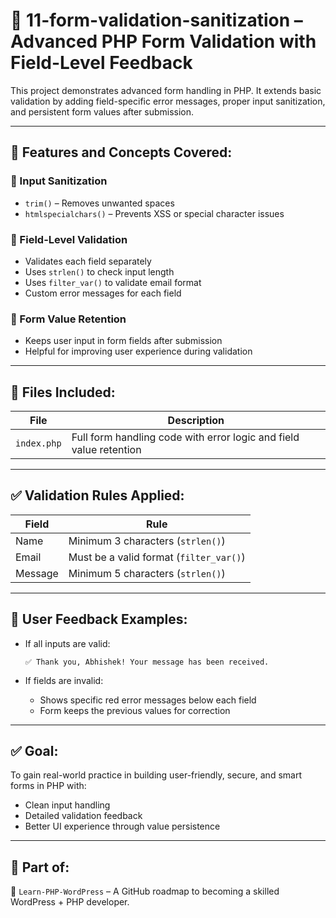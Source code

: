 # 📁 11-form-validation-sanitization – Advanced PHP Form Validation with Field-Level Feedback

This project demonstrates advanced form handling in PHP. It extends basic validation by adding field-specific error messages, proper input sanitization, and persistent form values after submission.

---

## 🧠 Features and Concepts Covered:

### 🔹 Input Sanitization
- `trim()` – Removes unwanted spaces
- `htmlspecialchars()` – Prevents XSS or special character issues

### 🔹 Field-Level Validation
- Validates each field separately
- Uses `strlen()` to check input length
- Uses `filter_var()` to validate email format
- Custom error messages for each field

### 🔹 Form Value Retention
- Keeps user input in form fields after submission
- Helpful for improving user experience during validation

---

## 📂 Files Included:

| File        | Description                                    |
|-------------|------------------------------------------------|
| `index.php` | Full form handling code with error logic and field value retention |

---

## ✅ Validation Rules Applied:

| Field    | Rule                                         |
|----------|----------------------------------------------|
| Name     | Minimum 3 characters (`strlen()`)            |
| Email    | Must be a valid format (`filter_var()`)      |
| Message  | Minimum 5 characters (`strlen()`)            |

---

## 🧪 User Feedback Examples:

- If all inputs are valid:
  ```
  ✅ Thank you, Abhishek! Your message has been received.
  ```

- If fields are invalid:
  - Shows specific red error messages below each field
  - Form keeps the previous values for correction

---

## ✅ Goal:

To gain real-world practice in building user-friendly, secure, and smart forms in PHP with:
- Clean input handling
- Detailed validation feedback
- Better UI experience through value persistence

---

## 📌 Part of:

📁 `Learn-PHP-WordPress` – A GitHub roadmap to becoming a skilled WordPress + PHP developer.
